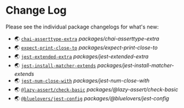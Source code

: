 # Change Log

Please see the individual package changelogs for what's new:

* 🌏 [`chai-asserttype-extra`](./packages/chai-asserttype-extra/CHANGELOG.md "packages/chai-asserttype-extra") *packages/chai-asserttype-extra*
* 🌏 [`expect-print-close-to`](./packages/expect-print-close-to/CHANGELOG.md "packages/expect-print-close-to") *packages/expect-print-close-to*
* 🌏 [`jest-extended-extra`](./packages/jest-extended-extra/CHANGELOG.md "packages/jest-extended-extra") *packages/jest-extended-extra*
* 🌏 [`jest-install-matcher-extends`](./packages/jest-install-matcher-extends/CHANGELOG.md "packages/jest-install-matcher-extends") *packages/jest-install-matcher-extends*
* 🌏 [`jest-num-close-with`](./packages/jest-num-close-with/CHANGELOG.md "packages/jest-num-close-with") *packages/jest-num-close-with*
* 🌏 [`@lazy-assert/check-basic`](./packages/@lazy-assert/check-basic/CHANGELOG.md "packages/@lazy-assert/check-basic") *packages/@lazy-assert/check-basic*
* 🌏 [`@bluelovers/jest-config`](./packages/@bluelovers/jest-config/CHANGELOG.md "packages/@bluelovers/jest-config") *packages/@bluelovers/jest-config*

